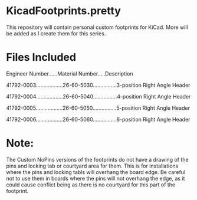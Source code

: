 # KicadFootprints.pretty
This repository will contain personal custom footprints for KiCad. More will be added as I create them for this series.

# Files Included
Engineer Number......Material Number.....Description

41792-0003..................26-60-5030................3-position Right Angle Header

41792-0004..................26-60-5040................4-position Right Angle Header

41792-0005..................26-60-5050................5-position Right Angle Header

41792-0006..................26-60-5060................6-position Right Angle Header


# Note: 
The Custom NoPins versions of the footprints do not have a drawing of the pins and locking tab or courtyard area for them. This is for installations where the pins and locking tabls will overhang the board edge. Be careful not to use them in boards where the pins will not overhang the edge, as it could cause conflict being as there is no courtyard for this part of the footprint.

